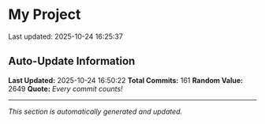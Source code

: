 # My Project


Last updated: 2025-10-24 16:25:37








































































































































































































































































































































































































































































































































































## Auto-Update Information

**Last Updated:** 2025-10-24 16:50:22
**Total Commits:** 161
**Random Value:** 2649
**Quote:** _Every commit counts!_

---
_This section is automatically generated and updated._